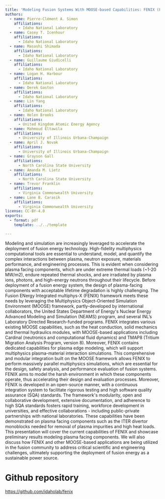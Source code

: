 ```yaml
---
title: 'Modeling Fusion Systems With MOOSE-based Capabilities: FENIX (Fusion ENergy Integrated multiphys-X)'
authors:
  - name: Pierre-Clément A. Simon
    affiliations:
      - Idaho National Laboratory
  - name: Casey T. Icenhour
    affiliations:
      - Idaho National Laboratory
  - name: Masashi Shimada
    affiliations:
      - Idaho National Laboratory
  - name: Guillaume Giudicelli
    affiliations:
      - Idaho National Laboratory
  - name: Logan H. Harbour
    affiliations:
      - Idaho National Laboratory
  - name: Derek Gaston
    affiliations:
      - Idaho National Laboratory
  - name: Lin Yang
    affiliations:
      - Idaho National Laboratory
  - name: Helen Brooks
    affiliations:
      - United Kingdom Atomic Energy Agency
  - name: Mahmoud Eltawila
    affiliations:
      - University of Illinois Urbana-Champaign
  - name: April J. Novak
    affiliations:
      - University of Illinois Urbana-Champaign
  - name: Grayson Gall
    affiliations:
      - North Carolina State University
  - name: Amanda M. Lietz
    affiliations:
      - North Carolina State University
  - name: Trevor Franklin
    affiliations:
      - Virginia Commonwealth University
  - name: Lane B. Carasik
    affiliations:
      - Virginia Commonwealth University
license: CC-BY-4.0
exports:
  - format: pdf
    template: ../../template

---
```


Modeling and simulation are increasingly leveraged to accelerate the deployment of fusion energy technology. High-fidelity multiphysics computational tools are essential to understand, model, and quantify the complex interactions between plasma, neutron exposure, materials performance, and engineering processes. This is evident when considering plasma facing components, which are under extreme thermal loads (~1-20 MW/m2), endure repeated thermal shocks, and are irradiated by plasma ions, photons, and high-energy neutrons throughout their lifecycle. Before deployment of a fusion energy system, the design of plasma-facing components with acceptable lifetime degradation is highly challenging.
The Fusion ENergy Integrated multiphys-X (FENIX) framework meets these needs by leveraging the Multiphysics Object-Oriented Simulation Environment (MOOSE) framework, partly-developed by international collaborators, the United States Department of Energy's Nuclear Energy Advanced Modeling and Simulation (NEAMS) program, and several INL’s Laboratory Directed Research-funded programs. FENIX integrates various existing MOOSE capabilities, such as the heat conduction, solid mechanics and thermal hydraulics modules, with MOOSE-based applications including Cardinal (neutronics and computational fluid dynamics) and TMAP8 (Tritium Migration Analysis Program, version 8). Moreover, FENIX contains dedicated capabilities for plasma edge modeling, which will support multiphysics plasma-material interaction simulations. This comprehensive and modular integration built on the MOOSE framework allows FENIX to perform massively parallel multiphysics simulations, which are essential for the design, safety analysis, and performance evaluation of fusion systems. FENIX aims to model the harsh environment in which these components operate, thus accelerating their design and evaluation processes. Moreover, FENIX is developed in an open-source manner, with a continuous integration system to facilitate rigorous testing and high software quality assurance (SQA) standards. The framework's modularity, open and collaborative development, extensive documentation, and adherence to high SQA standards fosters rapid training, workforce development in universities, and effective collaborations - including public-private partnerships with national laboratories. These capabilities have been demonstrated on plasma facing components such as the ITER divertor monoblocks needed for removal of plasma impurities and high heat loads.
This presentation will cover the current capabilities of FENIX and showcase preliminary results modeling plasma facing components. We will also discuss how FENIX and other MOOSE-based applications are being utilized in the fusion community to address critical scientific and engineering challenges, ultimately supporting the deployment of fusion energy as a sustainable power source.


# Github repository
https://github.com/idaholab/fenix

